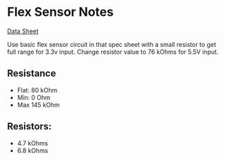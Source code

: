# Flex Sensor Notes

[Data Sheet](https://www.spectrasymbol.com/wp-content/uploads/2016/12/FLEX-SENSOR-DATA-SHEET-v2014-Rev-A.pdf)

Use basic flex sensor circuit in that spec sheet with a small resistor to get full range for 3.3v input. Change resistor value to 76 kOhms for 5.5V input.

## Resistance
- Flat: 80 kOhm
- Min: 0 Ohm
- Max 145 kOhm

## Resistors:
- 4.7 kOhms
- 6.8 kOhms